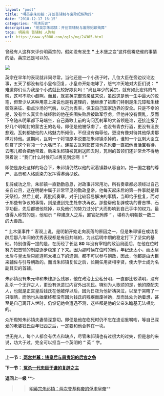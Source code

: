 ```yaml
---
layout: "post"
title: "明英宗朱祁镇：开创首辅制与废除妃嫔殉葬"
date: "2018-12-17 16:15"
categories: "明清历史"
description: "明英宗朱祁镇：开创首辅制与废除妃嫔殉葬"
tags: 明英宗 首辅制 人殉制
url: https://www.y5000.com/zgls/mq/24305.html
---
```






曾经有人这样来评价明英宗的，假如没有发生 **“** 土木堡之变”这件倒霉悲催的事情的话，英宗还是可以的。

![](https://img.y5000.com/uploads/allimg/170725/12-1FH51G613H8.jpg)

英宗在早年的表现就非同寻常。当他还是一个小孩子时，几位大臣在旁边议论边事，五天了都没有给小皇帝回复，小皇帝开始咆哮了，怒气冲天地对大臣们说： **“**
难道你们认为我是个小孩就比较好欺负吗！”尚且年少的英宗，就有如此宏伟的气魄，这可不能小觑啊。而且，就拿英宗御驾亲征来说，虽然这是他一生中最大的败笔，但至少从某种用意上来说也是有道理的，他继承了祖辈们特别是朱元璋和朱棣御驾亲征、指点沙场的气魄，以己为表率，保卫自己国家边界的安全。只是不幸的是，没有什么真实作战经验的他在突围失败后被敌军俘虏，但他并没有慌乱，反而下令随从明军都下马端坐，自己勇敢上前的询问瓦剌军的大首领是谁，还接连报了好几个明朝封的蒙古王的名号。即便是他被俘虏了，也没有青衣行酒，更没有沮丧悲观，瓦剌都被他的人格魅力所倾倒，不但没有侮辱他，更没有像对待其他俘虏那样对待他。这期间，瓦剌一个将领原本说要把朱祁镇杀掉的，谁知一个瓦剌大臣立刻赏了这个将领一个大嘴巴子。连蒙古瓦剌部首领也先也要一直把他当活宝看待，去哪儿都会把他带着。后来朱祁镇被瓦剌送回去时，瓦刺的首领们还非常舍不得地哭着说：“我们什么时候可以再见到您啊
**！”**

即使是身处这样的场合下，朱祁镇仍然以他的沉着镇静从容自如，把一国之君的尊严、高贵和人格感染力发挥得淋漓尽致。

复辟成功之后，朱祁镇一直勤勤恳恳，对政事非常用功，所有奏章都必须经过自己亲自过目，这在明朝中属于非常罕见的勤政皇帝。他每天起床后的第一件事就是拜天祭祖，然后上朝，再批阅奏章，对于比较容易解决的事情，当即给予批复，而对于那些有争议的事情，则是送到先生处参决再议。那些帮他复辟成功的曹吉祥、石亨功臣，先后都被他除掉，以免他们的势力过分扩大而影响到自己手中的权力。最值得人称赞的是，他昭示
**“** 释建庶人之系，罢官妃殉葬 **”** ，堪称为明朝数一数二的大善政。

**“** 土木堡事件 **”**
客观上说，是明朝开始走向衰落的原因之一，但是朱祁镇在成功复辟后那八年间的优秀表现都是有目共睹的，为此后明中期的稳定打下了坚实的基础。特别值得一提的是，在历经了长达
**80**
年没有宰相的政治局面后，在他在位时努力把首辅的制度逐步稳定了下来。因为那时候在位时的他，年纪还太小，而太皇太后与皇太后只能遵照太祖立下的遗训，都不可以参与朝政，因此，他都是由大臣来辅佐与引导朝政的。而当朱祁镇复位之后，长期任用贤相李贤，使大学士成为名副其实的首辅。

朱祁镇没有朱元璋和朱棣那么残暴，他在政治上公私分明，一直都比较清明，没有乱杀一个无罪之人，更没有派遣过内官外出扰民。特别为人歌颂的是，他的原配夫人，也就是正宫皇后钱氏在他被俘以后，因为日夜为他祈祷哭泣，以至于哭瞎了一只眼睛，而他也从始至终都没有因为钱氏的残疾而废掉她，反而处处为她着想，甚至是自己离开人世时，仍惦记她会遭遇不测，这些都是他的父亲朱瞻基无法相比的。

众所周知朱祁镇夫妻情深意切。即便是他在临死时仍不忘在遗诏里嘱咐，等自己深爱的老婆钱氏百年归西之后，一定要和他合葬在一块。

世无完人，每个人都会有优点和缺点，尽管朱祁镇也有过很大的过失，但是总的来说，功大于过，完全可以担当一个英明的 **“** 英 **”** 字。

* * *

**上一节：**[ **两宫并尊：钱皇后与周贵妃的后宫之争**](https://www.y5000.com/zgls/mq/24304.html)

**下一节：**[ **冤杀一代忠臣于谦的复辟之主**](https://www.y5000.com/zgls/mq/24306.html)

**返回上一级** **>
>>[明英宗朱祁镇：两次登基称帝的俘虏皇帝](https://www.y5000.com/zgls/mq/24298.html)**
